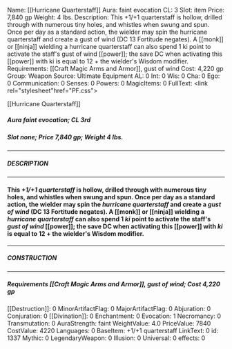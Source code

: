 Name: [[Hurricane Quarterstaff]]
Aura: faint evocation
CL: 3
Slot: item
Price: 7,840 gp
Weight: 4 lbs.
Description: This +1/+1 quarterstaff is hollow, drilled through with numerous tiny holes, and whistles when swung and spun. Once per day as a standard action, the wielder may spin the hurricane quarterstaff and create a gust of wind (DC 13 Fortitude negates). A [[monk]] or [[ninja]] wielding a hurricane quarterstaff can also spend 1 ki point to activate the staff's gust of wind [[power]]; the save DC when activating this [[power]] with ki is equal to 12 + the wielder's Wisdom modifier.
Requirements: [[Craft Magic Arms and Armor]], gust of wind
Cost: 4,220 gp
Group: Weapon
Source: Ultimate Equipment
AL: 0
Int: 0
Wis: 0
Cha: 0
Ego: 0
Communication: 0
Senses: 0
Powers: 0
MagicItems: 0
FullText: <link rel="stylesheet"href="PF.css"><div class="heading"><p class="alignleft">[[Hurricane Quarterstaff]]</p><div style="clear: both;"></div></div><div><h5><b>Aura </b>faint evocation; <b>CL </b>3rd</h5><h5><b>Slot </b>none; <b>Price </b>7,840 gp; <b>Weight </b>4 lbs.</h5></div><hr/><div><h5><b>DESCRIPTION</b></h5></div><hr/><div><h4><p>This <i>+1/+1 quarterstaff</i> is hollow, drilled through with numerous tiny holes, and whistles when swung and spun. Once per day as a standard action, the wielder may spin the <i>hurricane quarterstaff</i> and create a <i>gust of wind</i> (DC 13 Fortitude negates). A [[monk]] or [[ninja]] wielding a <i>hurricane quarterstaff</i> can also spend 1 <i>ki</i> point to activate the staff's <i>gust of wind</i> [[power]]; the save DC when activating this [[power]] with <i>ki</i> is equal to 12 + the wielder's Wisdom modifier.</p></h4></div><hr/><div><h5><b>CONSTRUCTION</b></h5></div><hr/><div><h5><b>Requirements </b>[[Craft Magic Arms and Armor]], <i>gust of wind</i>; <b>Cost </b>4,220 gp</h5></div>
[[Destruction]]: 0
MinorArtifactFlag: 0
MajorArtifactFlag: 0
Abjuration: 0
Conjuration: 0
[[Divination]]: 0
Enchantment: 0
Evocation: 1
Necromancy: 0
Transmutation: 0
AuraStrength: faint
WeightValue: 4.0
PriceValue: 7840
CostValue: 4220
Languages: 0
BaseItem: +1/+1 quarterstaff
LinkText: 0
id: 1337
Mythic: 0
LegendaryWeapon: 0
Illusion: 0
Universal: 0
effects: 0
